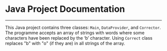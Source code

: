 # Java Project Documentation

---

This Java project contains three classes: `Main`, `DataProvider`, and `Corrector`.
The programme accepts an array of strings with words where some characters have been replaced by the ‘b’ character.
Using `Correct` class replaces "b" with "o" (if they are) in all strings of the array.


